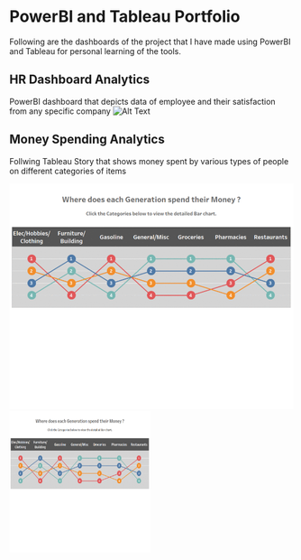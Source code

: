 # PowerBI and Tableau Portfolio
Following are the dashboards of the project that I have made using PowerBI and Tableau for personal learning of the tools.

## HR Dashboard Analytics
PowerBI dashboard that depicts data of employee and their satisfaction from any specific company
![Alt Text]()

## Money Spending Analytics
Follwing Tableau Story that shows money spent by various types of people on different categories of items

![Alt Text](/images/money_spending.gif)
<img src="/images/money_spending.gif" width="250" height="250"/>
